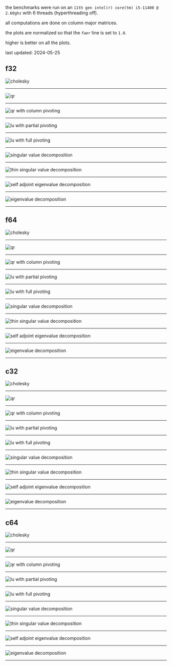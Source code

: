 the benchmarks were run on an `11th gen intel(r) core(tm) i5-11400 @ 2.60ghz` with 6 threads (hyperthreading off).  

all computations are done on column major matrices.

the plots are normalized so that the _`faer`_ line is set to `1.0`.

higher is better on all the plots.

last updated: 2024-05-25

## f32

![cholesky](./plots/mt_cholesky_f32_plot.png)

---

![qr](./plots/mt_qr_f32_plot.png)

---

![qr with column pivoting](./plots/mt_piv_qr_f32_plot.png)

---

![lu with partial pivoting](./plots/mt_lu_f32_plot.png)

---

![lu with full pivoting](./plots/mt_piv_lu_f32_plot.png)

---

![singular value decomposition](./plots/mt_svd_f32_plot.png)

---

![thin singular value decomposition](./plots/mt_thin_svd_f32_plot.png)

---

![self adjoint eigenvalue decomposition](./plots/mt_eigh_f32_plot.png)

---

![eigenvalue decomposition](./plots/mt_eig_f32_plot.png)

---

## f64

![cholesky](./plots/mt_cholesky_f64_plot.png)

---

![qr](./plots/mt_qr_f64_plot.png)

---

![qr with column pivoting](./plots/mt_piv_qr_f64_plot.png)

---

![lu with partial pivoting](./plots/mt_lu_f64_plot.png)

---

![lu with full pivoting](./plots/mt_piv_lu_f64_plot.png)

---

![singular value decomposition](./plots/mt_svd_f64_plot.png)

---

![thin singular value decomposition](./plots/mt_thin_svd_f64_plot.png)

---

![self adjoint eigenvalue decomposition](./plots/mt_eigh_f64_plot.png)

---

![eigenvalue decomposition](./plots/mt_eig_f64_plot.png)

---

## c32

![cholesky](./plots/mt_cholesky_c32_plot.png)

---

![qr](./plots/mt_qr_c32_plot.png)

---

![qr with column pivoting](./plots/mt_piv_qr_c32_plot.png)

---

![lu with partial pivoting](./plots/mt_lu_c32_plot.png)

---

![lu with full pivoting](./plots/mt_piv_lu_c32_plot.png)

---

![singular value decomposition](./plots/mt_svd_c32_plot.png)

---

![thin singular value decomposition](./plots/mt_thin_svd_c32_plot.png)

---

![self adjoint eigenvalue decomposition](./plots/mt_eigh_c32_plot.png)

---

![eigenvalue decomposition](./plots/mt_eig_c32_plot.png)

---

## c64

![cholesky](./plots/mt_cholesky_c64_plot.png)

---

![qr](./plots/mt_qr_c64_plot.png)

---

![qr with column pivoting](./plots/mt_piv_qr_c64_plot.png)

---

![lu with partial pivoting](./plots/mt_lu_c64_plot.png)

---

![lu with full pivoting](./plots/mt_piv_lu_c64_plot.png)

---

![singular value decomposition](./plots/mt_svd_c64_plot.png)

---

![thin singular value decomposition](./plots/mt_thin_svd_c64_plot.png)

---

![self adjoint eigenvalue decomposition](./plots/mt_eigh_c64_plot.png)

---

![eigenvalue decomposition](./plots/mt_eig_c64_plot.png)

---
